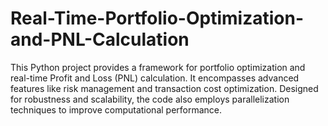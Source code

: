 # Real-Time-Portfolio-Optimization-and-PNL-Calculation
This Python project provides a framework for portfolio optimization and real-time Profit and Loss (PNL) calculation. It encompasses advanced features like risk management and transaction cost optimization. Designed for robustness and scalability, the code also employs parallelization techniques to improve computational performance.
